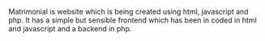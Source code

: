Matrimonial is website which is being created using html, javascript and php. It has a simple but sensible frontend which has been in coded in html and javascript and a backend in php.  
